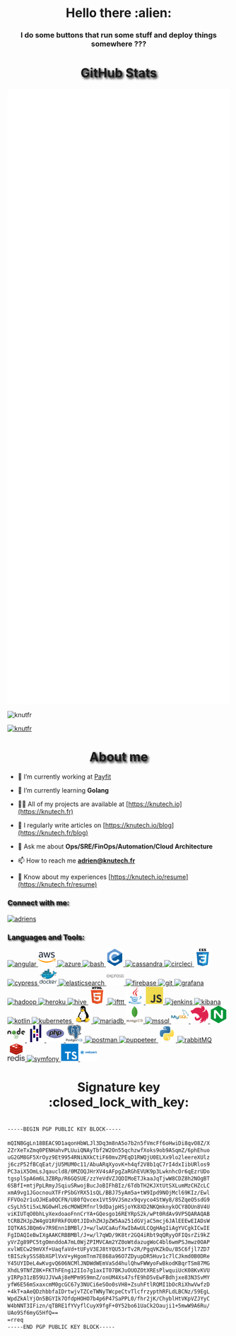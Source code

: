 <h1 align="center">Hello there :alien:</h1>

<h3 align="center">I do some buttons that run some stuff and deploy things somewhere ???</h3>


<h1 align="center" style="text-shadow: black 0.1em 0.1em 0.2em;">GitHub Stats</h1>

<div style="display: flex;flex-direction: column;flex-wrap: nowrap;justify-content: flex-start;align-items: center;align-content: stretch">
  <img src="./stats.svg" style="width:100%;margin-bottom:0px;" />
</div>
<p align="left"> <img src="https://komarev.com/ghpvc/?username=knutfr&label=Profile%20views&color=0e75b6&style=flat" alt="knutfr" /> </p>

<p align="left"> <a href="https://github.com/ryo-ma/github-profile-trophy"><img src="https://github-profile-trophy.vercel.app/?username=knutfr" alt="knutfr" /></a> </p>

<h1 align="center" style="text-shadow: black 0.1em 0.1em 0.2em;"> About me </h1>

- 🔭 I’m currently working at [Payfit](https://payfit.com)

- 🌱 I’m currently learning **Golang**

- 👨‍💻 All of my projects are available at [https://knutech.io](https://knutech.fr)

- 📝 I regularly write articles on [https://knutech.io/blog](https://knutech.fr/blog)

- 💬 Ask me about **Ops/SRE/FinOps/Automation/Cloud Architecture**

- 📫 How to reach me **adrien@knutech.fr**

- 📄 Know about my experiences [https://knutech.io/resume](https://knutech.fr/resume)

<h3 align="left" style="text-shadow: black 0.1em 0.1em 0.2em;">Connect with me:</h3>
<p align="left">
<a href="https://linkedin.com/in/adriens" target="blank"><img align="center" src="https://raw.githubusercontent.com/rahuldkjain/github-profile-readme-generator/master/src/images/icons/Social/linked-in-alt.svg" alt="adriens" height="30" width="40" /></a>
</p>

<h3 align="left" style="text-shadow: black 0.1em 0.1em 0.2em;">Languages and Tools:</h3>
<p align="left"> <a href="https://angular.io" target="_blank" rel="noreferrer"> <img src="https://angular.io/assets/images/logos/angular/angular.svg" alt="angular" width="40" height="40"/> </a> <a href="https://aws.amazon.com" target="_blank" rel="noreferrer"> <img src="https://raw.githubusercontent.com/devicons/devicon/master/icons/amazonwebservices/amazonwebservices-original-wordmark.svg" alt="aws" width="40" height="40"/> </a> <a href="https://azure.microsoft.com/en-in/" target="_blank" rel="noreferrer"> <img src="https://www.vectorlogo.zone/logos/microsoft_azure/microsoft_azure-icon.svg" alt="azure" width="40" height="40"/> </a> <a href="https://www.gnu.org/software/bash/" target="_blank" rel="noreferrer"> <img src="https://www.vectorlogo.zone/logos/gnu_bash/gnu_bash-icon.svg" alt="bash" width="40" height="40"/> </a> <a href="https://www.cprogramming.com/" target="_blank" rel="noreferrer"> <img src="https://raw.githubusercontent.com/devicons/devicon/master/icons/c/c-original.svg" alt="c" width="40" height="40"/> </a> <a href="https://cassandra.apache.org/" target="_blank" rel="noreferrer"> <img src="https://www.vectorlogo.zone/logos/apache_cassandra/apache_cassandra-icon.svg" alt="cassandra" width="40" height="40"/> </a> <a href="https://circleci.com" target="_blank" rel="noreferrer"> <img src="https://www.vectorlogo.zone/logos/circleci/circleci-icon.svg" alt="circleci" width="40" height="40"/> </a> <a href="https://www.w3schools.com/css/" target="_blank" rel="noreferrer"> <img src="https://raw.githubusercontent.com/devicons/devicon/master/icons/css3/css3-original-wordmark.svg" alt="css3" width="40" height="40"/> </a> <a href="https://www.cypress.io" target="_blank" rel="noreferrer"> <img src="https://raw.githubusercontent.com/simple-icons/simple-icons/6e46ec1fc23b60c8fd0d2f2ff46db82e16dbd75f/icons/cypress.svg" alt="cypress" width="40" height="40"/> </a> <a href="https://www.docker.com/" target="_blank" rel="noreferrer"> <img src="https://raw.githubusercontent.com/devicons/devicon/master/icons/docker/docker-original-wordmark.svg" alt="docker" width="40" height="40"/> </a> <a href="https://www.elastic.co" target="_blank" rel="noreferrer"> <img src="https://www.vectorlogo.zone/logos/elastic/elastic-icon.svg" alt="elasticsearch" width="40" height="40"/> </a> <a href="https://expressjs.com" target="_blank" rel="noreferrer"> <img src="https://raw.githubusercontent.com/devicons/devicon/master/icons/express/express-original-wordmark.svg" alt="express" width="40" height="40"/> </a> <a href="https://firebase.google.com/" target="_blank" rel="noreferrer"> <img src="https://www.vectorlogo.zone/logos/firebase/firebase-icon.svg" alt="firebase" width="40" height="40"/> </a> <a href="https://git-scm.com/" target="_blank" rel="noreferrer"> <img src="https://www.vectorlogo.zone/logos/git-scm/git-scm-icon.svg" alt="git" width="40" height="40"/> </a> <a href="https://grafana.com" target="_blank" rel="noreferrer"> <img src="https://www.vectorlogo.zone/logos/grafana/grafana-icon.svg" alt="grafana" width="40" height="40"/> </a> <a href="https://hadoop.apache.org/" target="_blank" rel="noreferrer"> <img src="https://www.vectorlogo.zone/logos/apache_hadoop/apache_hadoop-icon.svg" alt="hadoop" width="40" height="40"/> </a> <a href="https://heroku.com" target="_blank" rel="noreferrer"> <img src="https://www.vectorlogo.zone/logos/heroku/heroku-icon.svg" alt="heroku" width="40" height="40"/> </a> <a href="https://hive.apache.org/" target="_blank" rel="noreferrer"> <img src="https://www.vectorlogo.zone/logos/apache_hive/apache_hive-icon.svg" alt="hive" width="40" height="40"/> </a> <a href="https://www.w3.org/html/" target="_blank" rel="noreferrer"> <img src="https://raw.githubusercontent.com/devicons/devicon/master/icons/html5/html5-original-wordmark.svg" alt="html5" width="40" height="40"/> </a> <a href="https://ifttt.com/" target="_blank" rel="noreferrer"> <img src="https://www.vectorlogo.zone/logos/ifttt/ifttt-ar21.svg" alt="ifttt" width="40" height="40"/> </a> <a href="https://www.java.com" target="_blank" rel="noreferrer"> <img src="https://raw.githubusercontent.com/devicons/devicon/master/icons/java/java-original.svg" alt="java" width="40" height="40"/> </a> <a href="https://developer.mozilla.org/en-US/docs/Web/JavaScript" target="_blank" rel="noreferrer"> <img src="https://raw.githubusercontent.com/devicons/devicon/master/icons/javascript/javascript-original.svg" alt="javascript" width="40" height="40"/> </a> <a href="https://www.jenkins.io" target="_blank" rel="noreferrer"> <img src="https://www.vectorlogo.zone/logos/jenkins/jenkins-icon.svg" alt="jenkins" width="40" height="40"/> </a> <a href="https://www.elastic.co/kibana" target="_blank" rel="noreferrer"> <img src="https://www.vectorlogo.zone/logos/elasticco_kibana/elasticco_kibana-icon.svg" alt="kibana" width="40" height="40"/> </a> <a href="https://kotlinlang.org" target="_blank" rel="noreferrer"> <img src="https://www.vectorlogo.zone/logos/kotlinlang/kotlinlang-icon.svg" alt="kotlin" width="40" height="40"/> </a> <a href="https://kubernetes.io" target="_blank" rel="noreferrer"> <img src="https://www.vectorlogo.zone/logos/kubernetes/kubernetes-icon.svg" alt="kubernetes" width="40" height="40"/> </a> <a href="https://www.linux.org/" target="_blank" rel="noreferrer"> <img src="https://raw.githubusercontent.com/devicons/devicon/master/icons/linux/linux-original.svg" alt="linux" width="40" height="40"/> </a> <a href="https://mariadb.org/" target="_blank" rel="noreferrer"> <img src="https://www.vectorlogo.zone/logos/mariadb/mariadb-icon.svg" alt="mariadb" width="40" height="40"/> </a> <a href="https://www.mongodb.com/" target="_blank" rel="noreferrer"> <img src="https://raw.githubusercontent.com/devicons/devicon/master/icons/mongodb/mongodb-original-wordmark.svg" alt="mongodb" width="40" height="40"/> </a> <a href="https://www.microsoft.com/en-us/sql-server" target="_blank" rel="noreferrer"> <img src="https://www.svgrepo.com/show/303229/microsoft-sql-server-logo.svg" alt="mssql" width="40" height="40"/> </a> <a href="https://www.mysql.com/" target="_blank" rel="noreferrer"> <img src="https://raw.githubusercontent.com/devicons/devicon/master/icons/mysql/mysql-original-wordmark.svg" alt="mysql" width="40" height="40"/> </a> <a href="https://nestjs.com/" target="_blank" rel="noreferrer"> <img src="https://raw.githubusercontent.com/devicons/devicon/master/icons/nestjs/nestjs-plain.svg" alt="nestjs" width="40" height="40"/> </a> <a href="https://www.nginx.com" target="_blank" rel="noreferrer"> <img src="https://raw.githubusercontent.com/devicons/devicon/master/icons/nginx/nginx-original.svg" alt="nginx" width="40" height="40"/> </a> <a href="https://nodejs.org" target="_blank" rel="noreferrer"> <img src="https://raw.githubusercontent.com/devicons/devicon/master/icons/nodejs/nodejs-original-wordmark.svg" alt="nodejs" width="40" height="40"/> </a> <a href="https://pandas.pydata.org/" target="_blank" rel="noreferrer"> <img src="https://raw.githubusercontent.com/devicons/devicon/2ae2a900d2f041da66e950e4d48052658d850630/icons/pandas/pandas-original.svg" alt="pandas" width="40" height="40"/> </a> <a href="https://www.php.net" target="_blank" rel="noreferrer"> <img src="https://raw.githubusercontent.com/devicons/devicon/master/icons/php/php-original.svg" alt="php" width="40" height="40"/> </a> <a href="https://www.postgresql.org" target="_blank" rel="noreferrer"> <img src="https://raw.githubusercontent.com/devicons/devicon/master/icons/postgresql/postgresql-original-wordmark.svg" alt="postgresql" width="40" height="40"/> </a> <a href="https://postman.com" target="_blank" rel="noreferrer"> <img src="https://www.vectorlogo.zone/logos/getpostman/getpostman-icon.svg" alt="postman" width="40" height="40"/> </a> <a href="https://github.com/puppeteer/puppeteer" target="_blank" rel="noreferrer"> <img src="https://www.vectorlogo.zone/logos/pptrdev/pptrdev-official.svg" alt="puppeteer" width="40" height="40"/> </a> <a href="https://www.python.org" target="_blank" rel="noreferrer"> <img src="https://raw.githubusercontent.com/devicons/devicon/master/icons/python/python-original.svg" alt="python" width="40" height="40"/> </a> <a href="https://www.rabbitmq.com" target="_blank" rel="noreferrer"> <img src="https://www.vectorlogo.zone/logos/rabbitmq/rabbitmq-icon.svg" alt="rabbitMQ" width="40" height="40"/> </a> <a href="https://redis.io" target="_blank" rel="noreferrer"> <img src="https://raw.githubusercontent.com/devicons/devicon/master/icons/redis/redis-original-wordmark.svg" alt="redis" width="40" height="40"/> </a> <a href="https://symfony.com" target="_blank" rel="noreferrer"> <img src="https://symfony.com/logos/symfony_black_03.svg" alt="symfony" width="40" height="40"/> </a> <a href="https://www.typescriptlang.org/" target="_blank" rel="noreferrer"> <img src="https://raw.githubusercontent.com/devicons/devicon/master/icons/typescript/typescript-original.svg" alt="typescript" width="40" height="40"/> </a> <a href="https://webpack.js.org" target="_blank" rel="noreferrer"> <img src="https://raw.githubusercontent.com/devicons/devicon/d00d0969292a6569d45b06d3f350f463a0107b0d/icons/webpack/webpack-original-wordmark.svg" alt="webpack" width="40" height="40"/> </a> </p>



<h1 align="center" style="color:text-shadow: black 0.1em 0.1em 0.2em;">Signature key :closed_lock_with_key:</h1> 

```

-----BEGIN PGP PUBLIC KEY BLOCK-----

mQINBGgLn18BEAC9D1aqonHbWLJl3Dq3m8nA5o7b2n5fVmcFf6oHwiDi8qvO8Z/X
2ZrXeTxZmq0PENHahvPLUuiQNAyTbf2W2On55qchzwfXoks9ob9ASqmZ/6phEhuo
uG2GM8GF5XrOyz9Et9954RNiNXkCtiF60mvZPEqD1RWQjU0ELXx9lo2leereXUlz
j6czP52fBCqEat/jU5MUM0c11/AbuARqXyovK+h4qf2V8b1qC7rI4dxIibURlos9
PC3aiX5OmLsJqaucld8/0MZOQJHrXV4sAFpgZaRGhEVUK9p3LwknhcOr6qEzrUDo
tgsplSpA6m6L3ZBRp/R6GQSUE/zzYeVdVZJQDIMoETJkaaJqTjwW8CDZ8h2NOgBT
6SBfI+mtjPpLRmyJSqiuSRwojBucJoBIFhBIz/6TdbTH2KJXtUtSXLumMzCHZcLC
xmA9vg1JGocnouXTFrPSbGYRX51sQL/BBJ75yAm5a+tW9Ipd9NOjMcl69KIz/Ewl
FFVOo2r1uOJHEa0QCFN/U80fQvcex1Vt59VJSmzx9qvyco4StWy8/8SZqeO5sdG9
cSyLh5ti5xLNG0wHlz6cMOWEMfnrl9dDajpHSjoYK8XD2NKQmknykOCY8OUn8V4U
viKIUTqO0bhLyXexdoaoFnnCrYA+GQesgo16REYRpS2k/wPt0RdAv9VP5QARAQAB
tCRBZHJpZW4gU1RFRkFOU0tJIDxhZHJpZW5Aa251dGVjaC5mcj6JAlEEEwEIADsW
IQTKASJBQm6v7R9Enn1BMBl/J+w/lwUCaAufXwIbAwULCQgHAgIiAgYVCgkICwIE
FgIDAQIeBwIXgAAKCRBBMBl/J+w/l7qWD/9K8tr2GQ4iRbt9qQRyyOFIQsrZi9kZ
yVrZg89PC5tgOmnddoA7mL0WjZPIMVCAm2YZ0oWtdazugWoC4bl6wmPSJmwz0OAP
xvlWECw29mVXf+UaqfaVd+tUFyV3EJ8tYQU53rTv2R/PgqVKZkOu/B5C6fjl7ZD7
tBISzkySSS8bXGPlVxV+yHgomTnm7E868a96O7ZDyupDR5Huv1c7lCJkmd0B0DRe
Y45UYIDeL4wKvgvQ606NCMlJNDWdWEmVaSd4hulQhwFWWyoFwBkodKBqrTSm87MG
XhdL9TNfZ8K+FKThFEng12IIo7g1axIT07BKJuOUOZOtXREsPlwquiUcK08KvKVU
yIRPp31zB59UJJVwAj8eMPm9S9mnZ/onUM4Xs47sfE9hD5vEwFBdhjxe83N3SvMY
yfW6E56mSxaxcmM0gcGC67y3NUCi6eSOo0sVH8+ZsuhFtlRQMI1bOcRiXhwVwfzD
+4kT+aAeQDzhbbfaIDrtwjvTZCeTWNyTWcpeCtvTlcfrzypthRFLdLBCNz/59EgL
WpdZkAlYjOn5BGYIk7OfdpHOHO7b4p6P47SaPPL0/fhr2jK/ChyblHtVKpVZJYyC
W4bNNT3IFizn/qTBRE1fYVyflCuyX9fgF+0Y52bo61UaCk2Oauji1+5mwW9A6Ru/
UAo9Sf6myG5HfQ==
=rreq
-----END PGP PUBLIC KEY BLOCK-----

```
